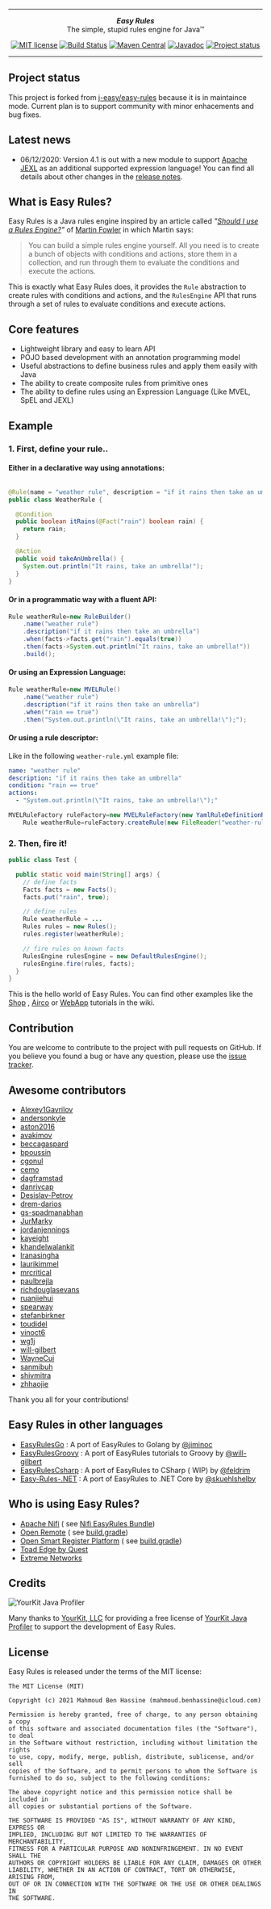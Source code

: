 ***

<div align="center">
    <b><em>Easy Rules</em></b><br>
    The simple, stupid rules engine for Java&trade;
</div>

<div align="center">

[![MIT license](http://img.shields.io/badge/license-MIT-brightgreen.svg?style=flat)](http://opensource.org/licenses/MIT)
[![Build Status](https://github.com/dvgaba/easy-rules/workflows/Java%20CI/badge.svg)](https://github.com/dvgaba/easy-rules/actions)
[![Maven Central](https://maven-badges.herokuapp.com/maven-central/io.github.dvgaba/easy-rules-core/badge.svg?style=flat)](http://search.maven.org/#artifactdetails|io.github.dvgaba|easy-rules-core|1.0.4|)
[![Javadoc](https://www.javadoc.io/badge/io.github.dvgaba/easy-rules-core.svg)](https://www.javadoc.io/doc/io.github.dvgaba/easy-rules-core)
[![Project status](https://img.shields.io/badge/Project%20status-active-green.svg)](https://img.shields.io/badge/Project%20status-active-green.svg)

</div>

***

## Project status

This project is forked from [j-easy/easy-rules](https://github.com/j-easy/easy-rules) because it is
in maintaince mode. Current plan is to support community with minor enhacements and bug fixes.

## Latest news

* 06/12/2020: Version 4.1 is out with a new module to
  support [Apache JEXL](https://commons.apache.org/proper/commons-jexl/) as an additional supported
  expression language! You can find all details about other changes in
  the [release notes](https://github.com/dvgaba/easy-rules/releases).

## What is Easy Rules?

Easy Rules is a Java rules engine inspired by an article
called *"[Should I use a Rules Engine?](http://martinfowler.com/bliki/RulesEngine.html)"*
of [Martin Fowler](http://martinfowler.com/) in which Martin says:

> You can build a simple rules engine yourself. All you need is to create a bunch of objects with conditions and actions, store them in a collection, and run through them to evaluate the conditions and execute the actions.

This is exactly what Easy Rules does, it provides the `Rule` abstraction to create rules with
conditions and actions, and the `RulesEngine` API that runs through a set of rules to evaluate
conditions and execute actions.

## Core features

* Lightweight library and easy to learn API
* POJO based development with an annotation programming model
* Useful abstractions to define business rules and apply them easily with Java
* The ability to create composite rules from primitive ones
* The ability to define rules using an Expression Language (Like MVEL, SpEL and JEXL)

## Example

### 1. First, define your rule..

#### Either in a declarative way using annotations:

```java

@Rule(name = "weather rule", description = "if it rains then take an umbrella")
public class WeatherRule {

  @Condition
  public boolean itRains(@Fact("rain") boolean rain) {
    return rain;
  }

  @Action
  public void takeAnUmbrella() {
    System.out.println("It rains, take an umbrella!");
  }
}
```

#### Or in a programmatic way with a fluent API:

```java
Rule weatherRule=new RuleBuilder()
    .name("weather rule")
    .description("if it rains then take an umbrella")
    .when(facts->facts.get("rain").equals(true))
    .then(facts->System.out.println("It rains, take an umbrella!"))
    .build();
```

#### Or using an Expression Language:

```java
Rule weatherRule=new MVELRule()
    .name("weather rule")
    .description("if it rains then take an umbrella")
    .when("rain == true")
    .then("System.out.println(\"It rains, take an umbrella!\");");
```

#### Or using a rule descriptor:

Like in the following `weather-rule.yml` example file:

```yaml
name: "weather rule"
description: "if it rains then take an umbrella"
condition: "rain == true"
actions:
  - "System.out.println(\"It rains, take an umbrella!\");"
```

```java
MVELRuleFactory ruleFactory=new MVELRuleFactory(new YamlRuleDefinitionReader());
    Rule weatherRule=ruleFactory.createRule(new FileReader("weather-rule.yml"));
```

### 2. Then, fire it!

```java
public class Test {

  public static void main(String[] args) {
    // define facts
    Facts facts = new Facts();
    facts.put("rain", true);

    // define rules
    Rule weatherRule = ...
    Rules rules = new Rules();
    rules.register(weatherRule);

    // fire rules on known facts
    RulesEngine rulesEngine = new DefaultRulesEngine();
    rulesEngine.fire(rules, facts);
  }
}
```

This is the hello world of Easy Rules. You can find other examples like
the [Shop](https://github.com/j-easy/easy-rules/wiki/shop)
, [Airco](https://github.com/j-easy/easy-rules/wiki/air-conditioning)
or [WebApp](https://github.com/j-easy/easy-rules/wiki/web-app) tutorials in the wiki.

## Contribution

You are welcome to contribute to the project with pull requests on GitHub. If you believe you found
a bug or have any question, please use
the [issue tracker](https://github.com/dvgaba/easy-rules/issues).

## Awesome contributors

* [Alexey1Gavrilov](https://github.com/Alexey1Gavrilov)
* [andersonkyle](https://github.com/andersonkyle)
* [aston2016](https://github.com/aston2016)
* [avakimov](https://github.com/avakimov)
* [beccagaspard](https://github.com/beccagaspard)
* [bpoussin](https://github.com/bpoussin)
* [cgonul](https://github.com/cgonul)
* [cemo](https://github.com/cemo)
* [dagframstad](https://github.com/dagframstad)
* [danrivcap](https://github.com/danrivcap)
* [Desislav-Petrov](https://github.com/Desislav-Petrov)
* [drem-darios](https://github.com/drem-darios)
* [gs-spadmanabhan](https://github.com/gs-spadmanabhan)
* [JurMarky](https://github.com/JurMarky)
* [jordanjennings](https://github.com/jordanjennings)
* [kayeight](https://github.com/kayeight)
* [khandelwalankit](https://github.com/khandelwalankit)
* [lranasingha](https://github.com/lranasingha)
* [laurikimmel](https://github.com/laurikimmel)
* [mrcritical](https://github.com/mrcritical)
* [paulbrejla](https://github.com/paulbrejla)
* [richdouglasevans](https://github.com/richdouglasevans)
* [ruanjiehui](https://github.com/ruanjiehui)
* [spearway](https://github.com/spearway)
* [stefanbirkner](https://github.com/stefanbirkner)
* [toudidel](https://github.com/toudidel)
* [vinoct6](https://github.com/vinoct6)
* [wg1j](https://github.com/wg1j)
* [will-gilbert](https://github.com/will-gilbert)
* [WayneCui](https://github.com/WayneCui)
* [sanmibuh](https://github.com/sanmibuh)
* [shivmitra](https://github.com/shivmitra)
* [zhhaojie](https://github.com/zhhaojie)

Thank you all for your contributions!

## Easy Rules in other languages

* [EasyRulesGo](https://github.com/CrowdStrike/easyrulesgo) : A port of EasyRules to Golang
  by [@jiminoc](https://github.com/jiminoc)
* [EasyRulesGroovy](https://github.com/will-gilbert/easyrules-tutorials-groovy) : A port of
  EasyRules tutorials to Groovy by [@will-gilbert](https://github.com/will-gilbert)
* [EasyRulesCsharp](https://github.com/feldrim/EasyRulesCsharp) : A port of EasyRules to CSharp (
  WIP) by [@feldrim](https://github.com/feldrim)
* [Easy-Rules-.NET](https://github.com/skuehlshelby/Easy-Rules-.NET) : A port of EasyRules to .NET
  Core by [@skuehlshelby](https://github.com/skuehlshelby)

## Who is using Easy Rules?

* [Apache Nifi](https://nifi.apache.org) (
  see [Nifi EasyRules Bundle](https://github.com/apache/nifi/tree/rel/nifi-1.12.1/nifi-nar-bundles/nifi-easyrules-bundle))
* [Open Remote](https://openremote.io) (
  see [build.gradle](https://github.com/openremote/openremote/blob/v1.0.4/model/build.gradle#L27))
* [Open Smart Register Platform](http://smartregister.org) (
  see [build.gradle](https://github.com/OpenSRP/opensrp-client-anc/blob/v1.5.0/opensrp-anc/build.gradle#L196))
* [Toad Edge by Quest](https://support.quest.com/fr-fr/technical-documents/toad-edge/2.1/user-guide/14)
* [Extreme Networks](https://cloud.kapostcontent.net/pub/c4c24aae-b82d-44e4-8d86-01c235e4b40f/open-source-declaration-for-extr-xmc-8-dot-5)

## Credits

![YourKit Java Profiler](https://www.yourkit.com/images/yklogo.png)

Many thanks to [YourKit, LLC](https://www.yourkit.com/) for providing a free license
of [YourKit Java Profiler](https://www.yourkit.com/java/profiler/index.jsp) to support the
development of Easy Rules.

## License

Easy Rules is released under the terms of the MIT license:

```
The MIT License (MIT)

Copyright (c) 2021 Mahmoud Ben Hassine (mahmoud.benhassine@icloud.com)

Permission is hereby granted, free of charge, to any person obtaining a copy
of this software and associated documentation files (the "Software"), to deal
in the Software without restriction, including without limitation the rights
to use, copy, modify, merge, publish, distribute, sublicense, and/or sell
copies of the Software, and to permit persons to whom the Software is
furnished to do so, subject to the following conditions:

The above copyright notice and this permission notice shall be included in
all copies or substantial portions of the Software.

THE SOFTWARE IS PROVIDED "AS IS", WITHOUT WARRANTY OF ANY KIND, EXPRESS OR
IMPLIED, INCLUDING BUT NOT LIMITED TO THE WARRANTIES OF MERCHANTABILITY,
FITNESS FOR A PARTICULAR PURPOSE AND NONINFRINGEMENT. IN NO EVENT SHALL THE
AUTHORS OR COPYRIGHT HOLDERS BE LIABLE FOR ANY CLAIM, DAMAGES OR OTHER
LIABILITY, WHETHER IN AN ACTION OF CONTRACT, TORT OR OTHERWISE, ARISING FROM,
OUT OF OR IN CONNECTION WITH THE SOFTWARE OR THE USE OR OTHER DEALINGS IN
THE SOFTWARE.
```
